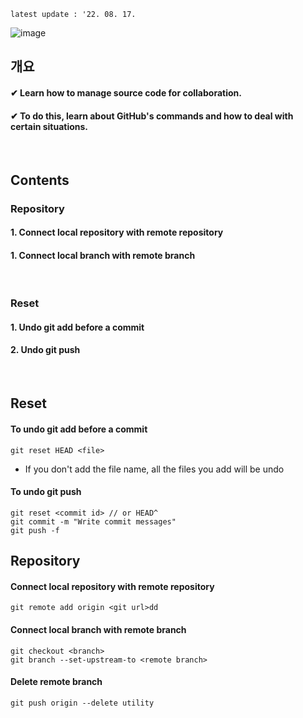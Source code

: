 `latest update : '22. 08. 17.`

![image](https://user-images.githubusercontent.com/86638578/184536737-4fd185c4-09f9-4228-9ddd-ad6f6ec05c6c.png)
</br>

## 개요
#### ✔ Learn how to manage source code for collaboration.
#### ✔ To do this, learn about GitHub's commands and how to deal with certain situations.
</br>

## Contents
### Repository
#### 1. Connect local repository with remote repository
#### 1. Connect local branch with remote branch
</br>

### Reset
#### 1. Undo git add before a commit
#### 2. Undo git push
</br>

## Reset
#### To undo git add before a commit
  ```
  git reset HEAD <file>
  ```
- If you don't add the file name, all the files you add will be undo
#### To undo git push
  ```
  git reset <commit id> // or HEAD^
  git commit -m "Write commit messages"
  git push -f
  ```
## Repository
#### Connect local repository with remote repository
  ```
  git remote add origin <git url>dd
  ```
#### Connect local branch with remote branch
  ```
  git checkout <branch>
  git branch --set-upstream-to <remote branch>
  ```
#### Delete remote branch
  ```
  git push origin --delete utility
  ```